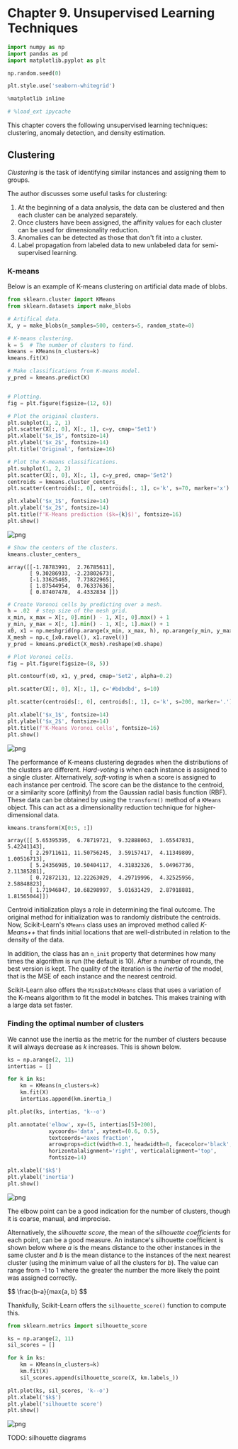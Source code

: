 # Chapter 9. Unsupervised Learning Techniques




```python
import numpy as np
import pandas as pd 
import matplotlib.pyplot as plt

np.random.seed(0)

plt.style.use('seaborn-whitegrid')
```


```python
%matplotlib inline
```


```python
# %load_ext ipycache
```

This chapter covers the following unsupervised learning techniques: clustering, anomaly detection, and density estimation.

## Clustering

*Clustering* is the task of identifying similar instances and assigning them to groups.

The author discusses some useful tasks for clustering:

1. At the beginning of a data analysis, the data can be clustered and then each cluster can be analyzed separately.
2. Once clusters have been assigned, the affinity values for each cluster can be used for dimensionality reduction.
3. Anomalies can be detected as those that don't fit into a cluster.
4. Label propagation from labeled data to new unlabeled data for semi-supervised learning.

### K-means

Below is an example of K-means clustering on artificial data made of blobs.


```python
from sklearn.cluster import KMeans
from sklearn.datasets import make_blobs

# Artifical data.
X, y = make_blobs(n_samples=500, centers=5, random_state=0)

# K-means clustering.
k = 5  # The number of clusters to find.
kmeans = KMeans(n_clusters=k)
kmeans.fit(X)

# Make classifications from K-means model.
y_pred = kmeans.predict(X)


# Plotting.
fig = plt.figure(figsize=(12, 6))

# Plot the original clusters.
plt.subplot(1, 2, 1)
plt.scatter(X[:, 0], X[:, 1], c=y, cmap='Set1')
plt.xlabel('$x_1$', fontsize=14)
plt.ylabel('$x_2$', fontsize=14)
plt.title('Original', fontsize=16)

# Plot the K-means classifications.
plt.subplot(1, 2, 2)
plt.scatter(X[:, 0], X[:, 1], c=y_pred, cmap='Set2')
centroids = kmeans.cluster_centers_
plt.scatter(centroids[:, 0], centroids[:, 1], c='k', s=70, marker='x')

plt.xlabel('$x_1$', fontsize=14)
plt.ylabel('$x_2$', fontsize=14)
plt.title(f'K-Means prediction ($k={k}$)', fontsize=16)
plt.show()
```


![png](homl_ch09_Unsupervised-learning-techniques_files/homl_ch09_Unsupervised-learning-techniques_5_0.png)



```python
# Show the centers of the clusters.
kmeans.cluster_centers_
```




    array([[-1.78783991,  2.76785611],
           [ 9.30286933, -2.23802673],
           [-1.33625465,  7.73822965],
           [ 1.87544954,  0.76337636],
           [ 0.87407478,  4.4332834 ]])




```python
# Create Voronoi cells by predicting over a mesh.
h = .02  # step size of the mesh grid.
x_min, x_max = X[:, 0].min() - 1, X[:, 0].max() + 1
y_min, y_max = X[:, 1].min() - 1, X[:, 1].max() + 1
x0, x1 = np.meshgrid(np.arange(x_min, x_max, h), np.arange(y_min, y_max, h))
X_mesh = np.c_[x0.ravel(), x1.ravel()]
y_pred = kmeans.predict(X_mesh).reshape(x0.shape)

# Plot Voronoi cells.
fig = plt.figure(figsize=(8, 5))

plt.contourf(x0, x1, y_pred, cmap='Set2', alpha=0.2)

plt.scatter(X[:, 0], X[:, 1], c='#bdbdbd', s=10)

plt.scatter(centroids[:, 0], centroids[:, 1], c='k', s=200, marker='.')

plt.xlabel('$x_1$', fontsize=14)
plt.ylabel('$x_2$', fontsize=14)
plt.title(f'K-Means Voronoi cells', fontsize=16)
plt.show()
```


![png](homl_ch09_Unsupervised-learning-techniques_files/homl_ch09_Unsupervised-learning-techniques_7_0.png)


The performance of K-means clustering degrades when the distributions of the clusters are different.
*Hard-voting* is when each instance is assigned to a single cluster.
Alternatively, *soft-voting* is when a score is assigned to each instance per centroid.
The score can be the distance to the centroid, or a similarity score (affinity) from the Gaussian radial basis function (RBF).
These data can be obtained by using the `transform()` method of a `KMeans` object.
This can act as a dimensionality reduction technique for higher-dimensional data.


```python
kmeans.transform(X[0:5, :])
```




    array([[ 5.65395395,  6.78719721,  9.32888063,  1.65547831,  5.42241143],
           [ 2.29711611, 11.50756245,  3.59157417,  4.11349809,  1.00516713],
           [ 5.24356985, 10.50404117,  4.31832326,  5.04967736,  2.11385281],
           [ 0.72872131, 12.22263029,  4.29719996,  4.32525956,  2.58848823],
           [ 1.71946847, 10.68298997,  5.01631429,  2.87918881,  1.81565044]])



Centroid initialization plays a role in determining the final outcome.
The original method for initialization was to randomly distribute the centroids.
Now, Scikit-Learn's `KMeans` class uses an improved method called *K-Means++* that finds initial locations that are well-distributed in relation to the density of the data.

In addition, the class has an `n_init` property that determines how many times the algorithm is run (the default is 10).
After a number of rounds, the best version is kept.
The quality of the iteration is the *inertia* of the model, that is the MSE of each instance and the nearest centroid.

Scikit-Learn also offers the `MiniBatchKMeans` class that uses a variation of the K-means algorithm to fit the model in batches.
This makes training with a large data set faster.

### Finding the optimal number of clusters

We cannot use the inertia as the metric for the number of clusters because it will always decrease as $k$ increases.
This is shown below.


```python
ks = np.arange(2, 11)
intertias = []

for k in ks:
    km = KMeans(n_clusters=k)
    km.fit(X)
    intertias.append(km.inertia_)

plt.plot(ks, intertias, 'k--o')

plt.annotate('elbow', xy=(5, intertias[5]+200),
             xycoords='data', xytext=(0.6, 0.5), 
             textcoords='axes fraction', 
             arrowprops=dict(width=0.1, headwidth=8, facecolor='black', shrink=0.05),
             horizontalalignment='right', verticalalignment='top',
             fontsize=14)

plt.xlabel('$k$')
plt.ylabel('inertia')
plt.show()
```


![png](homl_ch09_Unsupervised-learning-techniques_files/homl_ch09_Unsupervised-learning-techniques_11_0.png)


The elbow point can be a good indication for the number of clusters, though it is coarse, manual, and imprecise.

Alternatively, the *silhouette score*, the mean of the *silhouette coefficients* for each point, can be a good measure.
An instance's silhouette coefficient is shown below where $a$ is the means distance to the other instances in the same cluster and $b$ is the mean distance to the instances of the next nearest cluster (using the minimum value of all the clusters for $b$).
The value can range from -1 to 1 where the greater the number the more likely the point was assigned correctly.

$$
\frac{b-a}{max{a, b}
$$

Thankfully, Scikit-Learn offers the `silhouette_score()` function to compute this.


```python
from sklearn.metrics import silhouette_score

ks = np.arange(2, 11)
sil_scores = []

for k in ks:
    km = KMeans(n_clusters=k)
    km.fit(X)
    sil_scores.append(silhouette_score(X, km.labels_))

plt.plot(ks, sil_scores, 'k--o')
plt.xlabel('$k$')
plt.ylabel('silhouette score')
plt.show()
```


![png](homl_ch09_Unsupervised-learning-techniques_files/homl_ch09_Unsupervised-learning-techniques_13_0.png)


TODO: silhouette diagrams


```python

```
